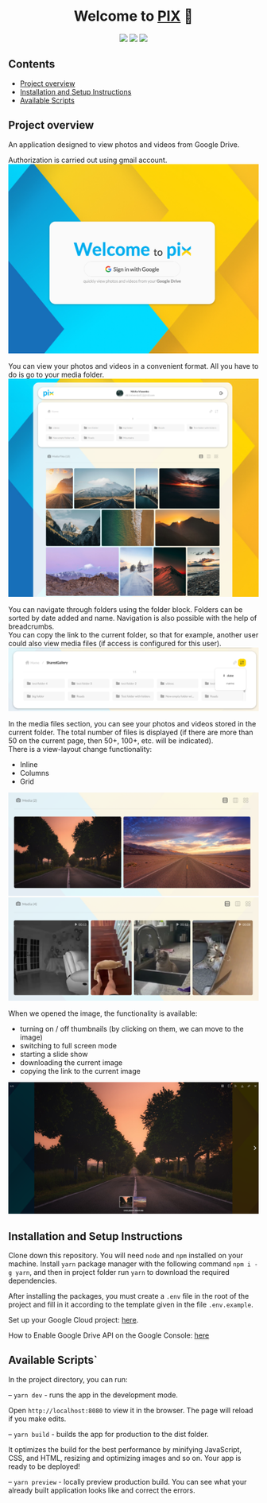 <h1 align="center">Welcome to <a href="https://gallery.nixs.com/" target="_blank">PIX</a> 👋</h1>
<p align="center">
  <img src="https://img.shields.io/badge/React-18.2.0-blue" height="25"/>
  <img src="https://img.shields.io/badge/Photoswipe--2.2.7-yellow" height="25"/>
  <img src="https://img.shields.io/badge/PhotoAlbum--2.2.2-orange" height="25"/>
</p>

## Contents

<ul>
  <li><a href="#project-overview" target="_blank">Project overview</a></li>
  <li><a href="#installation-and-setup-instructions" target="_blank">Installation and Setup Instructions</a></li>
  <li><a href="#available-scripts">Available Scripts</a></li>
</ul>

## Project overview

An application designed to view photos and videos from Google Drive.

Authorization is carried out using gmail account.
![Alt text](image-2.png)

You can view your photos and videos in a convenient format. All you have to do is go to your media folder.
![Alt text](image-1.png)

You can navigate through folders using the folder block. Folders can be sorted by date added and name. Navigation is also possible with the help of breadcrumbs.<br/>
You can copy the link to the current folder, so that for example, another user could also view media files (if access is configured for this user).
![Alt text](image-3.png)

In the media files section, you can see your photos and videos stored in the current folder. The total number of files is displayed (if there are more than 50 on the current page, then 50+, 100+, etc. will be indicated).<br/>
There is a view-layout change functionality:

-   Inline
-   Columns
-   Grid

![Alt text](image-4.png)
![Alt text](image-5.png)

When we opened the image, the functionality is available:

-   turning on / off thumbnails (by clicking on them, we can move to the image)
-   switching to full screen mode
-   starting a slide show
-   downloading the current image
-   copying the link to the current image

![Alt text](image-6.png)

## Installation and Setup Instructions

Clone down this repository. You will need `node` and `npm` installed on your machine. Install `yarn` package manager with the following command `npm i -g yarn`, and then in project folder run `yarn` to download the required dependencies.

Аfter installing the packages, you must create a `.env` file in the root of the project and fill in it according to the template given in the file `.env.example`.

Set up your Google Cloud project: <a href="https://developers.google.com/maps/documentation/android-sdk/cloud-setup" target="_blank">here</a>.

How to Enable Google Drive API on the Google Console: <a href="https://www.cybrosys.com/blog/how-to-enable-google-drive-api-on-the-google-console" target="_blank">here</a>

## Available Scripts`

In the project directory, you can run:

– `yarn dev` - runs the app in the development mode.

Open `http://localhost:8080` to view it in the browser. The page will reload if you make edits.

– `yarn build` - builds the app for production to the dist folder.

It optimizes the build for the best performance by minifying JavaScript, CSS, and HTML, resizing and optimizing images and so on. Your app is ready to be deployed!

– `yarn preview` - locally preview production build. You can see what your already built application looks like and correct the errors.
